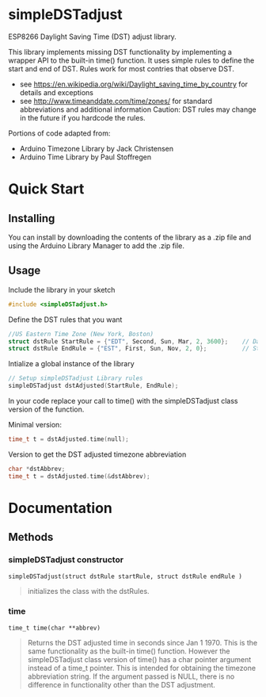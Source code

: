 ﻿# simpleDSTadjust

ESP8266 Daylight Saving Time (DST) adjust library.

This library implements missing DST functionality by implementing a wrapper API 
to the built-in time() function. It uses simple rules to define the start and 
end of DST. Rules work for most contries that observe DST.
- see https://en.wikipedia.org/wiki/Daylight_saving_time_by_country for details and exceptions
- see http://www.timeanddate.com/time/zones/ for standard abbreviations and additional information
Caution: DST rules may change in the future if you hardcode the rules.

Portions of code adapted from:
- Arduino Timezone Library by Jack Christensen
- Arduino Time Library by Paul Stoffregen

# Quick Start

## Installing

You can install by downloading the contents of the library as a .zip file and using the Arduino
Library Manager to add the .zip file.

## Usage

Include the library in your sketch

```cpp
#include <simpleDSTadjust.h>
```

Define the DST rules that you want

```cpp
//US Eastern Time Zone (New York, Boston)
struct dstRule StartRule = {"EDT", Second, Sun, Mar, 2, 3600};    // Daylight time = UTC/GMT -4 hours
struct dstRule EndRule = {"EST", First, Sun, Nov, 2, 0};          // Standard time = UTC/GMT -5 hour
```

Intialize a global instance of the library

```cpp
// Setup simpleDSTadjust Library rules
simpleDSTadjust dstAdjusted(StartRule, EndRule);
```

In your code replace your call to time() with the simpleDSTadjust class version of the function.

Minimal version:

```cpp
time_t t = dstAdjusted.time(null);
```

Version to get the DST adjusted timezone abbreviation

```cpp
char *dstAbbrev;
time_t t = dstAdjusted.time(&dstAbbrev);
```


# Documentation

## Methods

### simpleDSTadjust constructor
```
simpleDSTadjust(struct dstRule startRule, struct dstRule endRule )
```
> initializes the class with the dstRules.

### time
```
time_t time(char **abbrev)
```
> Returns the DST adjusted time in seconds since Jan 1 1970. This is the same functionality as the built-in time() function.
However the simpleDSTadjust class version of time() has a char pointer argument instead of a time_t pointer. This is intended
for obtaining the timezone abbreviation string. If the argument passed is NULL, there is no difference in functionality other
than the DST adjustment.
 
